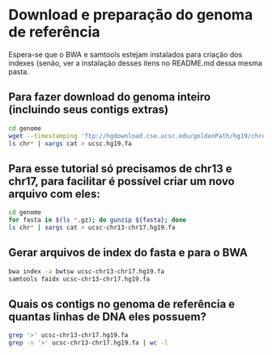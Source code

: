 # Download e preparação do genoma de referência

Espera-se que o BWA e samtools estejam instalados para criação dos indexes (senão, ver a instalação desses itens no README.md dessa mesma pasta.

## Para fazer download do genoma inteiro (incluindo seus contigs extras)

```bash
cd genome
wget --timestamping 'ftp://hgdownload.cse.ucsc.edu/goldenPath/hg19/chromosomes/*'
ls chr* | xargs cat > ucsc.hg19.fa 
```

## Para esse tutorial só precisamos de chr13 e chr17, para facilitar é possível criar um novo arquivo com eles:

```bash
cd genome
for fasta in $(ls *.gz); do gunzip ${fasta}; done
ls chr* | xargs cat > ucsc-chr13-chr17.hg19.fa
```

## Gerar arquivos de index do fasta e para o BWA

```bash
bwa index -a bwtsw ucsc-chr13-chr17.hg19.fa
samtools faidx ucsc-chr13-chr17.hg19.fa
```

## Quais os contigs no genoma de referência e quantas linhas de DNA eles possuem?

```bash
grep '>' ucsc-chr13-chr17.hg19.fa
grep -v '>' ucsc-chr13-chr17.hg19.fa | wc -l
```